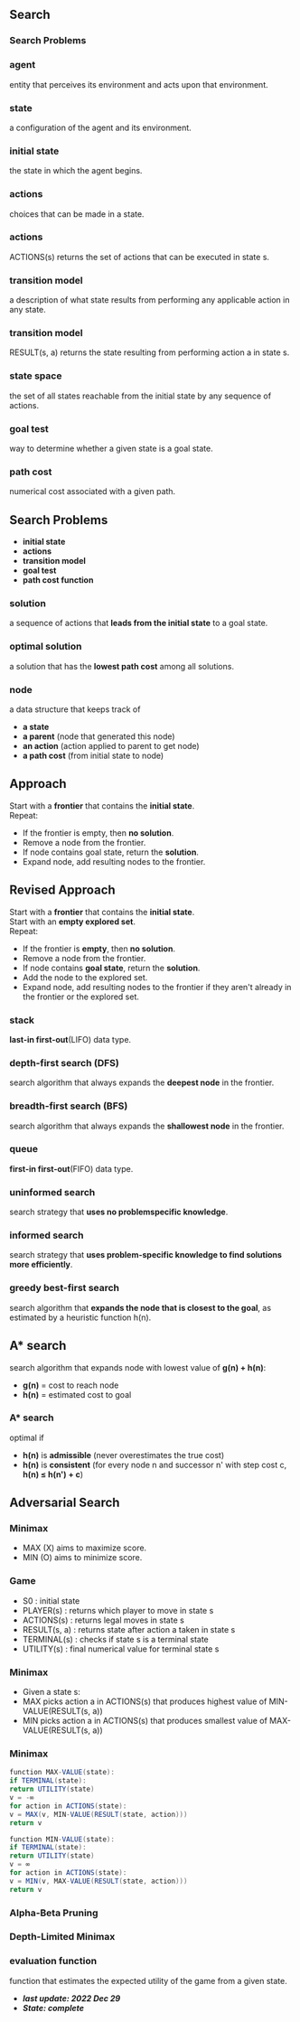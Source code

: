 ## Search

### Search Problems

### agent
entity that perceives its environment and acts upon that environment.

### state
a configuration of the agent and its environment.

### initial state
the state in which the agent begins.

### actions
choices that can be made in a state.

### actions
ACTIONS(s) returns the set of actions that can be executed in state s.

### transition model
a description of what state results from performing any applicable action in any state.

### transition model
RESULT(s, a) returns the state resulting from performing action a in state s.

### state space
the set of all states reachable from the initial state by any sequence of actions.

### goal test
way to determine whether a given state is a goal state.

### path cost
numerical cost associated with a given path.


## Search Problems

  - **initial state**
  - **actions**
  - **transition model**
  - **goal test**
  - **path cost function**


### solution
a sequence of actions that **leads from the initial state** to a goal state.

### optimal solution
a solution that has the **lowest path cost** among all solutions.

### node
a data structure that keeps track of
  - **a state**
  - **a parent** (node that generated this node)
  - **an action** (action applied to parent to get node)
  - **a path cost** (from initial state to node)


## Approach

Start with a **frontier** that contains the **initial state**.\
Repeat:
  - If the frontier is empty, then **no solution**.
  - Remove a node from the frontier.
  - If node contains goal state, return the **solution**.
  - Expand node, add resulting nodes to the frontier.


## Revised Approach

Start with a **frontier** that contains the **initial state**.\
Start with an **empty explored set**.\
Repeat:
  - If the frontier is **empty**, then **no solution**.
  - Remove a node from the frontier.
  - If node contains **goal state**, return the **solution**.
  - Add the node to the explored set.
  - Expand node, add resulting nodes to the frontier if they aren't already in the frontier or the explored set.

### stack
**last-in first-out**(LIFO) data type.

### depth-first search (DFS)
search algorithm that always expands the **deepest node** in the frontier.

### breadth-first search (BFS)
search algorithm that always expands the **shallowest node** in the frontier.

### queue
**first-in first-out**(FIFO) data type.


### uninformed search
search strategy that **uses no problemspecific knowledge**.

### informed search
search strategy that **uses problem-specific knowledge to find solutions more efficiently**.

### greedy best-first search
search algorithm that **expands the node that is closest to the goal**, as estimated by a heuristic function h(n).

## A* search
search algorithm that expands node with lowest value of **g(n) + h(n)**:
  - **g(n)** = cost to reach node
  - **h(n)** = estimated cost to goal

### A* search
optimal if
  - **h(n)** is **admissible** (never overestimates the true cost)
  - **h(n)** is **consistent** (for every node n and successor n' with step cost c, **h(n) ≤ h(n') + c**)


## Adversarial Search

### Minimax
  - MAX (X) aims to maximize score.
  - MIN (O) aims to minimize score.

### Game
  - S0 : initial state
  - PLAYER(s) : returns which player to move in state s
  - ACTIONS(s) : returns legal moves in state s
  - RESULT(s, a) : returns state after action a taken in state s
  - TERMINAL(s) : checks if state s is a terminal state
  - UTILITY(s) : final numerical value for terminal state s

### Minimax
  - Given a state s:
  - MAX picks action a in ACTIONS(s) that produces highest value of MIN-VALUE(RESULT(s, a))
  - MIN picks action a in ACTIONS(s) that produces smallest value of MAX-VALUE(RESULT(s, a))

### Minimax
```java
function MAX-VALUE(state):
if TERMINAL(state):
return UTILITY(state)
v = -∞
for action in ACTIONS(state):
v = MAX(v, MIN-VALUE(RESULT(state, action)))
return v
```

```java
function MIN-VALUE(state):
if TERMINAL(state):
return UTILITY(state)
v = ∞
for action in ACTIONS(state):
v = MIN(v, MAX-VALUE(RESULT(state, action)))
return v
```

### Alpha-Beta Pruning

### Depth-Limited Minimax

### evaluation function
function that estimates the expected utility of the game from a given state.



- ***last update: 2022 Dec 29***
- ***State: complete***
